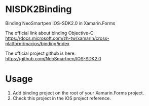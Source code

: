 # NISDK2Binding
Binding NeoSmartpen IOS-SDK2.0 in Xamarin.Forms

The official link about binding Objective-C:  
https://docs.microsoft.com/zh-tw/xamarin/cross-platform/macios/binding/index  
  
The official project github is here:  
https://github.com/NeoSmartpen/IOS-SDK2.0

# Usage
1. Add binding project on the root of your Xamarin.Forms project.  
2. Check this project in the iOS project reference.

